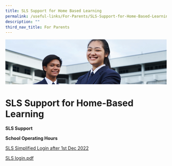 ```yaml
---
title: SLS Support for Home Based Learning
permalink: /useful-links/For-Parents/SLS-Support-for-Home-Based-Learning/
description: ""
third_nav_title: For Parents
---
```

![](/images/Useful%20Links.jpg)

SLS Support for Home-Based Learning
===================================

<b>SLS Support</b>

<b>School Operating Hours</b>

[SLS Simplified Login after 1st Dec 2022](/files/SLS%20login.pdf)

[SLS login.pdf](/files/SLS%20login.pdf)


